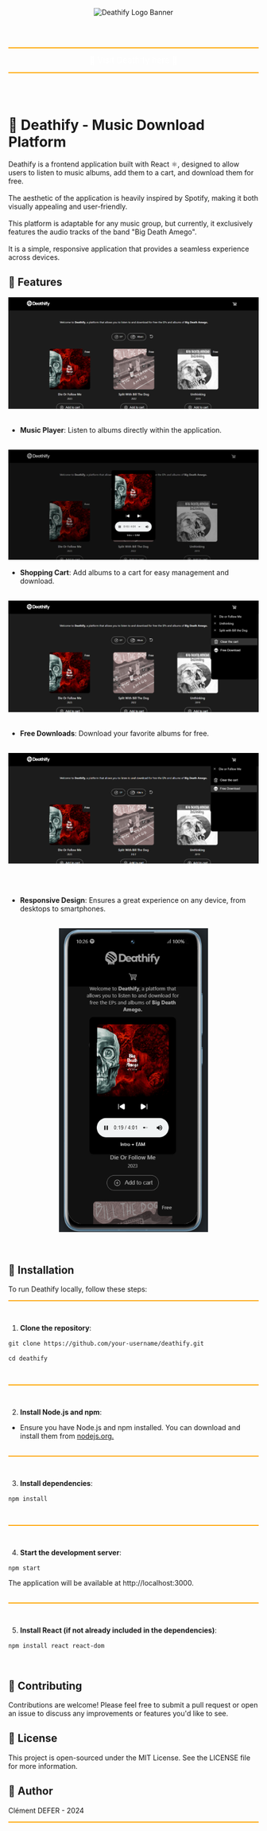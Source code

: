 <p align="center">
  <img src="https://i.postimg.cc/xTJxzF90/github-banner.png" alt="Deathify Logo Banner">
</p>
<br><br>
<hr style="border: none; height: 2px; background-color: orange;">
<p align="center">
  <a href="https://deathify.netlify.app/" style="color: white; font-size: 1.2em; text-decoration: none;">🔸 Visit Deathify here 🔸</a>
</p>
<hr style="border: none; height: 2px; background-color: orange;">

<br>
<br>

# 🔸 Deathify - Music Download Platform

Deathify is a frontend application built with React ⚛, designed to allow users to listen to music albums, add them to a cart, and download them for free.<br><br>The aesthetic of the application is heavily inspired by Spotify, making it both visually appealing and user-friendly.<br><br>This platform is adaptable for any music group, but currently, it exclusively features the audio tracks of the band "Big Death Amego".<br><br>It is a simple, responsive application that provides a seamless experience across devices.

## 🔹 Features
<img alt="Screenshot-Desktop-01.png" src="Screenshot-Desktop-01.png">
<br><br>

- **Music Player**: Listen to albums directly within the application.<br><br>

<img alt="Screenshot-Desktop-02.png" src="Screenshot-Desktop-02.png">

<br>

- **Shopping Cart**: Add albums to a cart for easy management and download.<br><br>

<img alt="Screenshot-Desktop-04.png" src="Screenshot-Desktop-04.png">
<br>
<br>

- **Free Downloads**: Download your favorite albums for free.<br><br>

<img alt="Screenshot-Desktop-03.png" src="Screenshot-Desktop-03.png">

<br><br>

- **Responsive Design**: Ensures a great experience on any device, from desktops to smartphones.
<br><br>

<img alt="Screenshot-Phone-01.png" src="Screenshot-Phone-01.png" style="display: block; margin: 0 auto; max-width: 300px;">
<br><br>

## 🔹 Installation

To run Deathify locally, follow these steps:
<hr style="border: none; height: 2px; background-color: orange;">
<br>

1. **Clone the repository**:
```
git clone https://github.com/your-username/deathify.git
```
```
cd deathify
```
<br>
<hr style="border: none; height: 2px; background-color: orange;">
<br>

2. **Install Node.js and npm**:
- Ensure you have Node.js and npm installed. You can download and install them from <a href="https://nodejs.org/">nodejs.org.</a><br><br>
<hr style="border: none; height: 2px; background-color: orange;">
<br>

3. **Install dependencies**:

```
npm install
```
<br>
<hr style="border: none; height: 2px; background-color: orange;">
<br>

4. **Start the development server**:

```
npm start
```
The application will be available at http://localhost:3000.<br>
<br>
<hr style="border: none; height: 2px; background-color: orange;">
<br>

5. **Install React (if not already included in the dependencies)**:

```
npm install react react-dom
```
<br>

## 🔹 Contributing
Contributions are welcome! Please feel free to submit a pull request or open an issue to discuss any improvements or features you'd like to see.

## 🔹 License
This project is open-sourced under the MIT License. See the LICENSE file for more information.

## 🔹 Author
Clément DEFER - 2024
<hr style="border: none; height: 2px; background-color: orange;">
